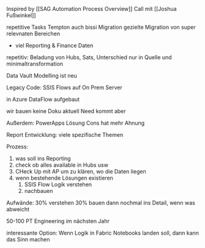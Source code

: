 Inspired by [[SAG Automation Process Overview]]
Call mit [[Joshua Fußwinkel]]



repetitive Tasks
Tempton auch bissi Migration
gezielte Migration von super relevnaten Bereichen
- viel Reporting & Finance Daten

repetitiv:
Beladung von Hubs, Sats,
Unterschied nur in Quelle und minimaltransformation


Data Vault Modelling ist neu


Legacy Code:
SSIS Flows auf On Prem Server

in Azure DataFlow aufgebaut

wir bauen keine Doku aktuell
Need kommt aber



Außerdem:
PowerApps Lösung
Cons hat mehr Ahnung



Report Entwicklung:
viele spezifische Themen



Prozess:
1. was soll ins Reporting
2. check ob alles available in Hubs usw
3. CHeck Up mit AP um zu klären, wo die Daten liegen
4. wenn bestehende Lösungen existieren
	1. SSIS Flow Logik verstehen
	2. nachbauen


Aufwände:
30% verstehen
30% bauen
dann nochmal ins Detail, wenn was abweicht

50-100 PT Engineering im nächsten Jahr



interessante Option:
Wenn Logik in Fabric Notebooks landen soll, dann kann das Sinn machen
